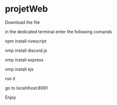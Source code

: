 # projetWeb

Download the file 

in the dedicated terminal enter the following comands 

npm install rivescript

nmp install discord.js

nmp install express 

nmp install ejs 

run it 

go to locahlhost:8081

Enjoy
